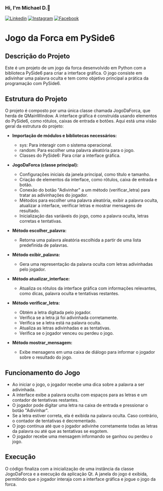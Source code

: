 ### Hi, I'm Michael D.🤙

[![Linkedin](https://img.shields.io/badge/LinkedIn-0077B5?style=for-the-badge&logo=linkedin&logoColor=white)](https://www.linkedin.com/in/michael-douglas-640a11180/)
[![Instagram](https://img.shields.io/badge/Instagram-E4405F?style=for-the-badge&logo=instagram&logoColor=white)](https://www.instagram.com/michael.douglaspdl/)
[![Facebook](https://img.shields.io/badge/Facebook-1877F2?style=for-the-badge&logo=facebook&logoColor=white)](https://web.facebook.com/MikeeD.Cloud9/)


# Jogo da Forca em PySide6

## Descrição do Projeto
Este é um projeto de um jogo da forca desenvolvido em Python com a biblioteca PySide6 para criar a interface gráfica. O jogo consiste em adivinhar uma palavra oculta e tem como objetivo principal a prática da programação com PySide6.

## Estrutura do Projeto
O projeto é composto por uma única classe chamada JogoDaForca, que herda de QMainWindow. A interface gráfica é construída usando elementos do PySide6, como rótulos, caixas de entrada e botões. Aqui está uma visão geral da estrutura do projeto:

- **Importação de módulos e bibliotecas necessários:**
  - sys: Para interagir com o sistema operacional.
  - random: Para escolher uma palavra aleatória para o jogo.
  - Classes do PySide6: Para criar a interface gráfica.

- **JogoDaForca (classe principal):**
  - Configurações iniciais da janela principal, como título e tamanho.
  - Criação de elementos da interface, como rótulos, caixa de entrada e botão.
  - Conexão do botão "Adivinhar" a um método (verificar_letra) para tratar as adivinhações do jogador.
  - Métodos para escolher uma palavra aleatória, exibir a palavra oculta, atualizar a interface, verificar letras e mostrar mensagens de resultado.
  - Inicialização das variáveis do jogo, como a palavra oculta, letras corretas e tentativas.

- **Método escolher_palavra:**
  - Retorna uma palavra aleatória escolhida a partir de uma lista predefinida de palavras.

- **Método exibir_palavra:**
  - Gera uma representação da palavra oculta com letras adivinhadas pelo jogador.

- **Método atualizar_interface:**
  - Atualiza os rótulos da interface gráfica com informações relevantes, como dicas, palavra oculta e tentativas restantes.

- **Método verificar_letra:**
  - Obtém a letra digitada pelo jogador.
  - Verifica se a letra já foi adivinhada corretamente.
  - Verifica se a letra está na palavra oculta.
  - Atualiza as letras adivinhadas e as tentativas.
  - Verifica se o jogador venceu ou perdeu o jogo.

- **Método mostrar_mensagem:**
  - Exibe mensagens em uma caixa de diálogo para informar o jogador sobre o resultado do jogo.

## Funcionamento do Jogo
- Ao iniciar o jogo, o jogador recebe uma dica sobre a palavra a ser adivinhada.
- A interface exibe a palavra oculta com espaços para as letras e um contador de tentativas restantes.
- O jogador pode digitar uma letra na caixa de entrada e pressionar o botão "Adivinhar".
- Se a letra estiver correta, ela é exibida na palavra oculta. Caso contrário, o contador de tentativas é decrementado.
- O jogo continua até que o jogador adivinhe corretamente todas as letras da palavra ou até que as tentativas se esgotem.
- O jogador recebe uma mensagem informando se ganhou ou perdeu o jogo.

## Execução
O código finaliza com a inicialização de uma instância da classe JogoDaForca e a execução da aplicação Qt. A janela do jogo é exibida, permitindo que o jogador interaja com a interface gráfica e jogue o jogo da forca.
